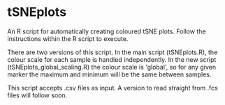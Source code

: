 # tSNEplots
An R script for automatically creating coloured tSNE plots. Follow the instructions within the R script to execute.

There are two versions of this script. In the main script (tSNEplots.R), the colour scale for each sample is handled independently. In the new script (tSNEplots_global_scaling.R) the colour scale is 'global', so for any given marker the maximum and minimum will be the same between samples.

This script accepts .csv files as input. A version to read straight from .fcs files will follow soon.
